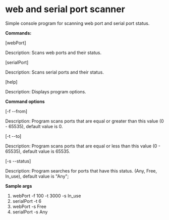 # web and serial port scanner
Simple console program for scanning web port and serial port status.

**Commands:**

[webPort] 

Description: Scans web ports and their status.

[serialPort] 

Description: Scans serial ports and their status.

[help] 

Description: Displays program options.

**Command options**

[-f --from]  

Description: Program scans ports that are equal or greater than this value (0 - 65535), default value is 0.

[-t --to] 

Description: Program scans ports that are equal or less than this value (0 - 65535), default value is 65535.

[-s --status] 

Description: Program searches for ports that have this status. (Any, Free, In_use), default value is "Any";


**Sample args**

1) webPort -f 100 -t 3000 -s In_use
2) serialPort -t 6
3) webPort -s Free
2) serialPort -s Any
